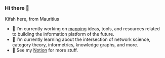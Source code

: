 ### Hi there 👋
Kifah here, from Mauritius
- 🔭 I’m currently working on [mapping](https://roamresearch.com/#/app/holy-omniscience/page/c3Z8Q3cb_) ideas, tools, and resources related to building the information platform of the future.
- 🌱 I’m currently learning about the intersection of network science, category theory, informetrics, knowledge graphs, and more.
- 📜 See my [Notion](https://www.notion.so/Heyo-3307f487b13d4519b226c7c326417a73) for more stuff.
